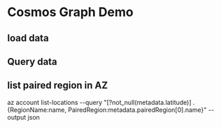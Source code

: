 # Cosmos Graph Demo 

## load data 

## Query data

## list paired region in AZ
az account list-locations --query "[?not_null(metadata.latitude)] .{RegionName:name, PairedRegion:metadata.pairedRegion[0].name}" --output json
